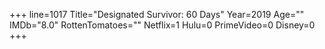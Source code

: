 +++
line=1017
Title="Designated Survivor: 60 Days"
Year=2019
Age=""
IMDb="8.0"
RottenTomatoes=""
Netflix=1
Hulu=0
PrimeVideo=0
Disney=0
+++

